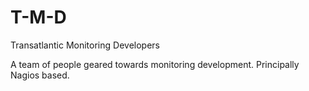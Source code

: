 # T-M-D
Transatlantic Monitoring Developers

A team of people geared towards monitoring development. Principally Nagios based.

